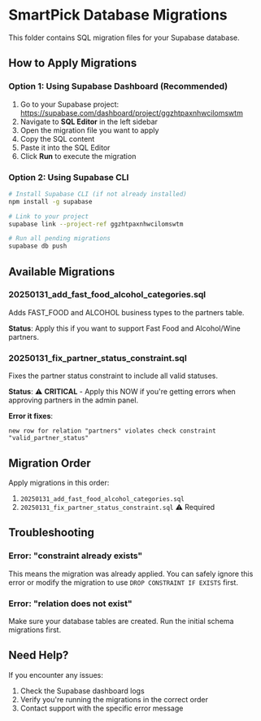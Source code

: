 # SmartPick Database Migrations

This folder contains SQL migration files for your Supabase database.

## How to Apply Migrations

### Option 1: Using Supabase Dashboard (Recommended)

1. Go to your Supabase project: https://supabase.com/dashboard/project/ggzhtpaxnhwcilomswtm
2. Navigate to **SQL Editor** in the left sidebar
3. Open the migration file you want to apply
4. Copy the SQL content
5. Paste it into the SQL Editor
6. Click **Run** to execute the migration

### Option 2: Using Supabase CLI

```bash
# Install Supabase CLI (if not already installed)
npm install -g supabase

# Link to your project
supabase link --project-ref ggzhtpaxnhwcilomswtm

# Run all pending migrations
supabase db push
```

## Available Migrations

### 20250131_add_fast_food_alcohol_categories.sql
Adds FAST_FOOD and ALCOHOL business types to the partners table.

**Status**: Apply this if you want to support Fast Food and Alcohol/Wine partners.

### 20250131_fix_partner_status_constraint.sql
Fixes the partner status constraint to include all valid statuses.

**Status**: ⚠️ **CRITICAL** - Apply this NOW if you're getting errors when approving partners in the admin panel.

**Error it fixes**:
```
new row for relation "partners" violates check constraint "valid_partner_status"
```

## Migration Order

Apply migrations in this order:
1. `20250131_add_fast_food_alcohol_categories.sql`
2. `20250131_fix_partner_status_constraint.sql` ⚠️ Required

## Troubleshooting

### Error: "constraint already exists"
This means the migration was already applied. You can safely ignore this error or modify the migration to use `DROP CONSTRAINT IF EXISTS` first.

### Error: "relation does not exist"
Make sure your database tables are created. Run the initial schema migrations first.

## Need Help?

If you encounter any issues:
1. Check the Supabase dashboard logs
2. Verify you're running the migrations in the correct order
3. Contact support with the specific error message
